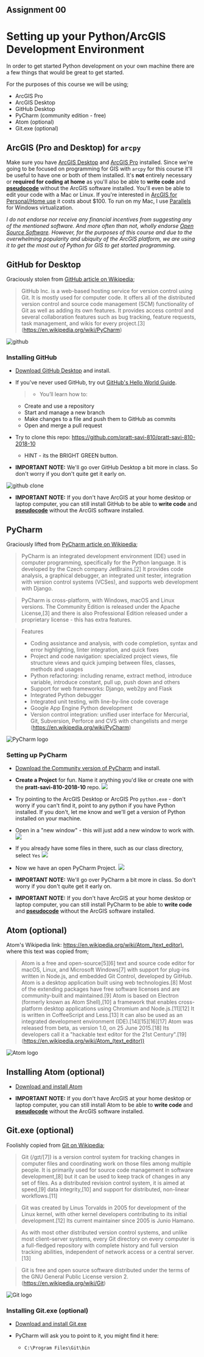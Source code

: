 ## Assignment 00
# Setting up your Python/ArcGIS Development Environment

In order to get started Python development on your own machine there are a few things that would be great to get started.

For the purposes of this course we will be using;
* ArcGIS Pro
* ArcGIS Desktop
* GitHub Desktop
* PyCharm (community edition - free)
* Atom (optional)
* Git.exe (optional)

## ArcGIS (Pro and Desktop) for `arcpy`

Make sure you have [ArcGIS Desktop](http://desktop.arcgis.com/en/) and [ArcGIS Pro](https://pro.arcgis.com/en/pro-app/) installed. Since we're going to be focused on programming for GIS with `arcpy` for this course it'll be useful to have one or both of them installed. It's **not** entirely necessary or **required for coding at home** as you'll also be able to **write code** and **[pseudocode](https://en.wikipedia.org/wiki/Pseudocode)** without the ArcGIS software installed. You'll even be able to edit your code with a Mac or Linux. If you're interested in [ArcGIS for Personal/Home use](https://www.esri.com/en-us/store/arcgis-personal-use) it costs about $100. To run on my Mac, I use [Parallels](https://www.parallels.com/) for Windows virtualization.

*I do not endorse nor receive any financial incentives from suggesting any of the mentioned software. And more often than not, wholly endorse [Open Source Software](https://opensource.com/resources/what-open-source). However, for the purposes of this course and due to the overwhelming popularity and ubiquity of the ArcGIS platform, we are using it to get the most out of Python for GIS to get started programming.*

## GitHub for Desktop

Graciously stolen from [GitHub article on Wikipedia](https://en.wikipedia.org/wiki/PyCharm);

> GitHub Inc. is a web-based hosting service for version control using Git. It is mostly used for computer code. It offers all of the distributed version control and source code management (SCM) functionality of Git as well as adding its own features. It provides access control and several collaboration features such as bug tracking, feature requests, task management, and wikis for every project.[3] (https://en.wikipedia.org/wiki/PyCharm)

![github](https://upload.wikimedia.org/wikipedia/commons/thumb/2/24/GitHub_logo_2013_padded.svg/250px-GitHub_logo_2013_padded.svg.png)

### Installing GitHub
* [Download GitHub Desktop](https://desktop.github.com/) and install.

* If you've never used GitHub, try out [GitHub's Hello World Guide](https://guides.github.com/activities/hello-world/).

  > * You’ll learn how to:
    * Create and use a repository
    * Start and manage a new branch
    * Make changes to a file and push them to GitHub as commits
    * Open and merge a pull request

* Try to clone this repo: https://github.com/pratt-savi-810/pratt-savi-810-2018-10
  * HINT - its the BRIGHT GREEN button.

* **IMPORTANT NOTE:** We'll go over GitHub Desktop a bit more in class. So don't worry if you don't quite get it early on.

![github clone](../../images/github_clone_repo.png)

* **IMPORTANT NOTE:** If you don't have ArcGIS at your home desktop or laptop computer, you can still install GitHub to be able to **write code** and **[pseudocode](https://en.wikipedia.org/wiki/Pseudocode)** without the ArcGIS software installed.

## PyCharm

Graciously lifted from [PyCharm article on Wikipedia](https://en.wikipedia.org/wiki/PyCharm);

>PyCharm is an integrated development environment (IDE) used in computer programming, specifically for the Python language. It is developed by the Czech company JetBrains.[2] It provides code analysis, a graphical debugger, an integrated unit tester, integration with version control systems (VCSes), and supports web development with Django.

>PyCharm is cross-platform, with Windows, macOS and Linux versions. The Community Edition is released under the Apache License,[3] and there is also Professional Edition released under a proprietary license - this has extra features.

>Features
>* Coding assistance and analysis, with code completion, syntax and error highlighting, linter integration, and quick fixes
>* Project and code navigation: specialized project views, file structure views and quick jumping between files, classes, methods and usages
>* Python refactoring: including rename, extract method, introduce variable, introduce constant, pull up, push down and others
>* Support for web frameworks: Django, web2py and Flask
>* Integrated Python debugger
>* Integrated unit testing, with line-by-line code coverage
>* Google App Engine Python development
>* Version control integration: unified user interface for Mercurial, Git, Subversion, Perforce and CVS with changelists and merge (https://en.wikipedia.org/wiki/PyCharm)

![PyCharm logo](https://upload.wikimedia.org/wikipedia/commons/thumb/a/a1/PyCharm_Logo.svg/128px-PyCharm_Logo.svg.png)


### Setting up PyCharm
* [Download the Community version of PyCharm](https://www.jetbrains.com/pycharm/download) and install.

* **Create a Project** for fun. Name it anything you'd like or create one with the **pratt-savi-810-2018-10** repo.
![](../../images/pycharm_create_project_select_interpreter.png)

* Try pointing to the ArcGIS Desktop or ArcGIS Pro `python.exe` - don't worry if you can't find it, point to any python if you have Python installed. If you don't, let me know and we'll get a version of Python installed on your machine.

* Open in a "new window" - this will just add a new window to work with.  ![](../../images/pycharm_open_new_window.png)

* If you already have some files in there, such as our class directory, select `Yes` ![](../../images/pycharm_create_project_from_existing_sources.png)

* Now we have an open PyCharm Project. ![](../../images/pycharm_project.png)

<!-- ![](../../images/pycharm_select_github_folder.png) -->


* **IMPORTANT NOTE:** We'll go over PyCharm a bit more in class. So don't worry if you don't quite get it early on.

* **IMPORTANT NOTE:** If you don't have ArcGIS at your home desktop or laptop computer, you can still install PyCharm to be able to **write code** and **[pseudocode](https://en.wikipedia.org/wiki/Pseudocode)** without the ArcGIS software installed.

## Atom (optional)

Atom's Wikipedia link: https://en.wikipedia.org/wiki/Atom_(text_editor), where this text was copied from;

>Atom is a free and open-source[5][6] text and source code editor for macOS, Linux, and Microsoft Windows[7] with support for plug-ins written in Node.js, and embedded Git Control, developed by GitHub. Atom is a desktop application built using web technologies.[8] Most of the extending packages have free software licenses and are community-built and maintained.[9] Atom is based on Electron (formerly known as Atom Shell),[10] a framework that enables cross-platform desktop applications using Chromium and Node.js.[11][12] It is written in CoffeeScript and Less.[13] It can also be used as an integrated development environment (IDE).[14][15][16][17] Atom was released from beta, as version 1.0, on 25 June 2015.[18] Its developers call it a "hackable text editor for the 21st Century".[19] (https://en.wikipedia.org/wiki/Atom_(text_editor))

![Atom logo](https://upload.wikimedia.org/wikipedia/commons/thumb/e/eb/Atom_icon.svg/512px-Atom_icon.svg.png)

## Installing Atom (optional)
* [Download and install Atom](https://atom.io/)

* **IMPORTANT NOTE:** If you don't have ArcGIS at your home desktop or laptop computer, you can still install Atom to be able to **write code** and **[pseudocode](https://en.wikipedia.org/wiki/Pseudocode)** without the ArcGIS software installed.

## Git.exe (optional)

Foolishly copied from [Git on Wikipedia](https://en.wikipedia.org/wiki/Git);

>Git (/ɡɪt/[7]) is a version control system for tracking changes in computer files and coordinating work on those files among multiple people. It is primarily used for source code management in software development,[8] but it can be used to keep track of changes in any set of files. As a distributed revision control system, it is aimed at speed,[9] data integrity,[10] and support for distributed, non-linear workflows.[11]

>Git was created by Linus Torvalds in 2005 for development of the Linux kernel, with other kernel developers contributing to its initial development.[12] Its current maintainer since 2005 is Junio Hamano.

>As with most other distributed version control systems, and unlike most client–server systems, every Git directory on every computer is a full-fledged repository with complete history and full version tracking abilities, independent of network access or a central server.[13]

>Git is free and open source software distributed under the terms of the GNU General Public License version 2. (https://en.wikipedia.org/wiki/Git)


![Git logo](https://git-scm.com/images/logo@2x.png)

### Installing Git.exe (optional)
* [Download and install Git.exe](https://git-scm.com/downloads)

* PyCharm will ask you to point to it, you might find it here:
  *     C:\Program Files\Git\bin
